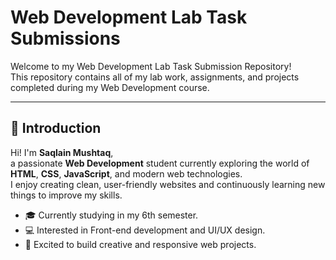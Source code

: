 # Web Development Lab Task Submissions

Welcome to my Web Development Lab Task Submission Repository!  
This repository contains all of my lab work, assignments, and projects completed during my Web Development course.

---

## 👋 Introduction

Hi! I'm **Saqlain Mushtaq**,  
a passionate **Web Development** student currently exploring the world of **HTML**, **CSS**, **JavaScript**, and modern web technologies.  
I enjoy creating clean, user-friendly websites and continuously learning new things to improve my skills.

- 🎓 Currently studying in my 6th semester.
- 💻 Interested in Front-end development and UI/UX design.
- 🚀 Excited to build creative and responsive web projects.
